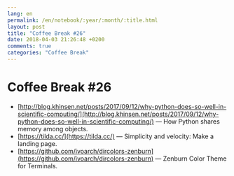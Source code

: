 ```yaml
---
lang: en
permalink: /en/notebook/:year/:month/:title.html
layout: post
title: "Coffee Break #26"
date: 2018-04-03 21:26:48 +0200
comments: true
categories: "Coffee Break"
---
```


# Coffee Break #26

- [http://blog.khinsen.net/posts/2017/09/12/why-python-does-so-well-in-scientific-computing/](http://blog.khinsen.net/posts/2017/09/12/why-python-does-so-well-in-scientific-computing/) &mdash; How Python shares memory among objects.
- [https://tilda.cc/](https://tilda.cc/) &mdash; Simplicity and velocity: Make a landing page.
- [https://github.com/ivoarch/dircolors-zenburn](https://github.com/ivoarch/dircolors-zenburn) &mdash; Zenburn Color Theme for Terminals.
